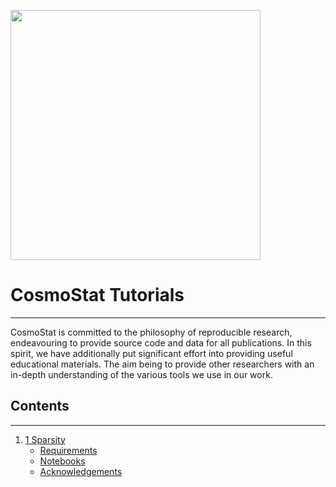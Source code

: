 <a href="http://www.cosmostat.org/" target_="blank"><img src="http://www.cosmostat.org/wp-content/uploads/2017/07/CosmoStat-Logo_WhiteBK.jpg" width="400"></a>

# CosmoStat Tutorials
---

CosmoStat is committed to the philosophy of reproducible research, endeavouring
to provide source code and data for all publications. In this spirit, we have
additionally put significant effort into providing useful educational
materials. The aim being to provide other researchers with an in-depth
understanding of the various tools we use in our work.


## Contents
---

1. [1 Sparsity](./ada/README.md)
   * [Requirements](./ada/README.md#Requirements)
   * [Notebooks](./ada/README.md#Notebooks)
   * [Acknowledgements](./ada/README.md#Acknowledgements)
